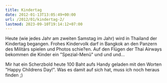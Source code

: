```yaml
---
title: Kindertag
date: 2012-01-13T13:05:49+00:00
url: /2012/01/kindertag-2/
lastmod: 2023-09-10T19:14:12+07:00
---
```

Heute (wie jedes Jahr am zweiten Samstag im Jahr) wird in Thailand der Kindertag begangen. Frohes Kindervolk darf in Bangkok an den Panzern des Militärs spielen und Photos schie?en. Auf den Flügen der Thai Airways bekommen die Kinder ein "Spezial-Menü" und und und...

Mir hat ein Scherzbold heute 100 Baht aufs Handy geladen mit den Worten "Happy Childrens Day!". Was es damit auf sich hat, muss ich noch heraus finden ;)
